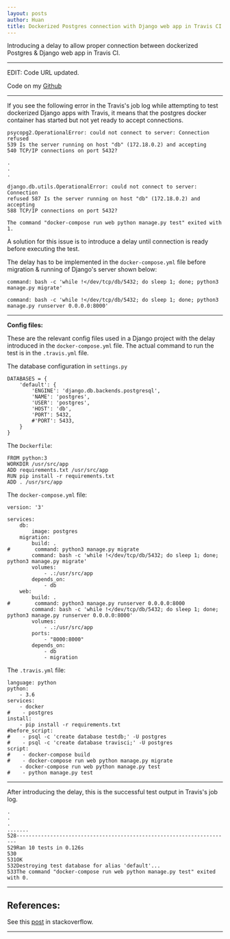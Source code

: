 ```yaml
---
layout: posts
author: Huan
title: Dockerized Postgres connection with Django web app in Travis CI
---
```


Introducing a delay to allow proper connection between dockerized Postgres &
Django web app in Travis CI.

---

EDIT: Code URL updated.

Code on my [Github](https://github.com/ChuaCheowHuan/web_app_DPDTH)

---

If you see the following error in the Travis's job log while attempting to test
dockerized Django apps with Travis, it means that the postgres docker container
has started but not yet ready to accept connections.

```
psycopg2.OperationalError: could not connect to server: Connection refused
539	Is the server running on host "db" (172.18.0.2) and accepting
540	TCP/IP connections on port 5432?

.
.
.

django.db.utils.OperationalError: could not connect to server: Connection
refused 587	Is the server running on host "db" (172.18.0.2) and accepting
588	TCP/IP connections on port 5432?

The command "docker-compose run web python manage.py test" exited with 1.
```

A solution for this issue is to introduce a delay until connection is ready
before executing the test.

The delay has to be implemented in the ```docker-compose.yml``` file before
migration & running of Django's server shown below:

```
command: bash -c 'while !</dev/tcp/db/5432; do sleep 1; done; python3 manage.py migrate'
```

```
command: bash -c 'while !</dev/tcp/db/5432; do sleep 1; done; python3 manage.py runserver 0.0.0.0:8000'
```

---

**Config files:**

These are the relevant config files used in a Django project with the delay
introduced in the ```docker-compose.yml``` file. The actual command to run the
test is in the ```.travis.yml``` file.

The database configuration in ```settings.py```
```
DATABASES = {
    'default': {
        'ENGINE': 'django.db.backends.postgresql',
        'NAME': 'postgres',
        'USER': 'postgres',
        'HOST': 'db',
        'PORT': 5432,
        #'PORT': 5433,
    }
}
```

The ```Dockerfile```:
```
FROM python:3
WORKDIR /usr/src/app
ADD requirements.txt /usr/src/app
RUN pip install -r requirements.txt
ADD . /usr/src/app
```

The ```docker-compose.yml``` file:
```
version: '3'

services:
    db:
        image: postgres
    migration:
        build: .
#        command: python3 manage.py migrate
        command: bash -c 'while !</dev/tcp/db/5432; do sleep 1; done; python3 manage.py migrate'
        volumes:
            - .:/usr/src/app
        depends_on:
            - db
    web:
        build: .
#        command: python3 manage.py runserver 0.0.0.0:8000
        command: bash -c 'while !</dev/tcp/db/5432; do sleep 1; done; python3 manage.py runserver 0.0.0.0:8000'
        volumes:
            - .:/usr/src/app
        ports:
            - "8000:8000"
        depends_on:
            - db
            - migration
```

The ```.travis.yml``` file:
```
language: python
python:
    - 3.6
services:
    - docker
#    - postgres
install:
    - pip install -r requirements.txt
#before_script:
#    - psql -c 'create database testdb;' -U postgres
#    - psql -c 'create database travisci;' -U postgres
script:
#    - docker-compose build
#    - docker-compose run web python manage.py migrate
    - docker-compose run web python manage.py test
#    - python manage.py test
```

---

After introducing the delay, this is the successful test output in
Travis's job log.

```
.
.
.
.......
528----------------------------------------------------------------------
529Ran 10 tests in 0.126s
530
531OK
532Destroying test database for alias 'default'...
533The command "docker-compose run web python manage.py test" exited with 0.
```

---

## References:

See this [post](https://stackoverflow.com/questions/35069027/docker-wait-for-postgresql-to-be-running) in stackoverflow.

---

<br>
